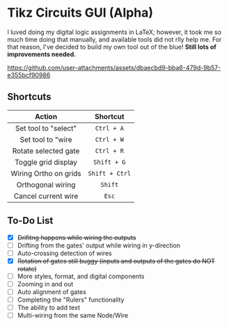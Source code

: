 # Tikz Circuits GUI (Alpha)
I luved doing my digital logic assignments in LaTeX; however, it took me so much time doing that manually, and available tools did not rlly help me. For that reason, I've decided to build my own tool out of the blue! **Still lots of improvements needed.**

https://github.com/user-attachments/assets/dbaecbd9-bba6-479d-9b57-e355bcf90986

## Shortcuts
| Action               | Shortcut             |
| :------------------: | :------------------: |
| Set tool to "select" | `Ctrl + A`           |
| Set tool to "wire    | `Ctrl + W`           |
| Rotate selected gate | `Ctrl + R`           |
| Toggle grid display  | `Shift + G`          |
| Wiring Ortho on grids| `Shift + Ctrl`       |
| Orthogonal wiring    | `Shift`              |
| Cancel current wire  | `Esc`                |

## To-Do List
- [x] ~~Drifitng happens while wiring the outputs~~
- [ ] Drifting from the gates' output while wiring in y-direction
- [ ] Auto-crossing detection of wires
- [x] ~~Rotation of gates still buggy (inputs and outputs of the gates do NOT rotate)~~
- [ ] More styles, format, and digital components
- [ ] Zooming in and out
- [ ] Auto alignment of gates
- [ ] Completing the "Rulers" functionality
- [ ] The ability to add text
- [ ] Multi-wiring from the same Node/Wire
